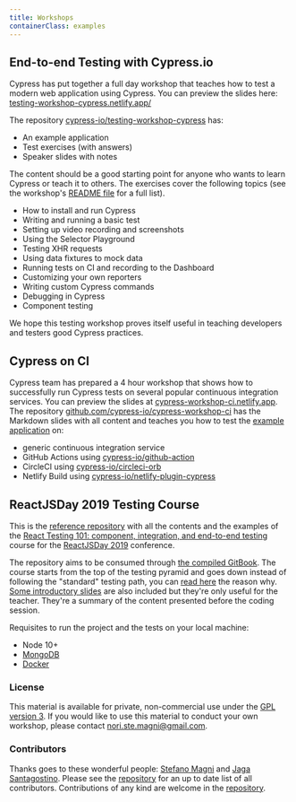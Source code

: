 ```yaml
---
title: Workshops
containerClass: examples
---
```


## End-to-end Testing with Cypress.io

<DocsImage src="/img/examples/end-to-end-testing-workshop.jpg" alt="End-to-end Testing Workshop" />

Cypress has put together a full day workshop that teaches how to test a modern
web application using Cypress. You can preview the slides here:
[testing-workshop-cypress.netlify.app/](https://testing-workshop-cypress.netlify.app/)

The repository
[cypress-io/testing-workshop-cypress](https://github.com/cypress-io/testing-workshop-cypress)
has:

- An example application
- Test exercises (with answers)
- Speaker slides with notes

The content should be a good starting point for anyone who wants to learn
Cypress or teach it to others. The exercises cover the following topics (see the
workshop's
[README file](https://github.com/cypress-io/testing-workshop-cypress#readme) for
a full list).

- How to install and run Cypress
- Writing and running a basic test
- Setting up video recording and screenshots
- Using the Selector Playground
- Testing XHR requests
- Using data fixtures to mock data
- Running tests on CI and recording to the Dashboard
- Customizing your own reporters
- Writing custom Cypress commands
- Debugging in Cypress
- Component testing

We hope this testing workshop proves itself useful in teaching developers and
testers good Cypress practices.

## Cypress on CI

<DocsImage src="/img/examples/cypress-workshop-ci.png" alt="Cypress on CI workshop" />

Cypress team has prepared a 4 hour workshop that shows how to successfully run
Cypress tests on several popular continuous integration services. You can
preview the slides at
[cypress-workshop-ci.netlify.app](https://cypress-workshop-ci.netlify.app/). The
repository
[github.com/cypress-io/cypress-workshop-ci](https://github.com/cypress-io/cypress-workshop-ci)
has the Markdown slides with all content and teaches you how to test the
[example application](https://github.com/cypress-io/cypress-workshop-ci-example)
on:

- generic continuous integration service
- GitHub Actions using
  [cypress-io/github-action](https://github.com/cypress-io/github-action)
- CircleCI using
  [cypress-io/circleci-orb](https://github.com/cypress-io/circleci-orb)
- Netlify Build using
  [cypress-io/netlify-plugin-cypress](https://github.com/cypress-io/netlify-plugin-cypress)

## ReactJSDay 2019 Testing Course

<DocsImage src="/img/examples/reactjsday-course.png" alt="ReactJS Day" />

This is the
[reference repository](https://github.com/NoriSte/reactjsday-2019-testing-course)
with all the contents and the examples of the
[React Testing 101: component, integration, and end-to-end testing](https://2019.reactjsday.it/workshops/react-testing-101.html)
course for the [ReactJSDay 2019](https://2019.reactjsday.it/) conference.

The repository aims to be consumed through
[the compiled GitBook](https://noriste.github.io/reactjsday-2019-testing-course/).
The course starts from the top of the testing pyramid and goes down instead of
following the "standard" testing path, you can
[read here](https://noriste.github.io/reactjsday-2019-testing-course/book/top-to-bottom.html)
the reason why.
[Some introductory slides](https://slides.com/noriste/reactjsday-2019-testing-course)
are also included but they're only useful for the teacher. They're a summary of
the content presented before the coding session.

Requisites to run the project and the tests on your local machine:

- Node 10+
- [MongoDB](https://docs.mongodb.com/manual/installation/)
- [Docker](https://docs.docker.com/install/)

### License

This material is available for private, non-commercial use under the
[GPL version 3](http://www.gnu.org/licenses/gpl-3.0-standalone.html). If you
would like to use this material to conduct your own workshop, please contact
nori.ste.magni@gmail.com.

### Contributors

Thanks goes to these wonderful people:
[Stefano Magni](https://twitter.com/NoriSte) and
[Jaga Santagostino](http://jagascript.com/). Please see the
[repository](https://github.com/NoriSte/reactjsday-2019-testing-course) for an
up to date list of all contributors. Contributions of any kind are welcome in
the [repository](https://github.com/NoriSte/reactjsday-2019-testing-course).
